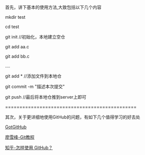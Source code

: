 首先，讲下基本的使用方法,大致包括以下几个内容

mkdir test

cd test

git init   //初始化，本地建立空仓

git add aa.c

git add bb.c

....

git add *   //添加文件到本地仓

git commit -m "描述本次提交"

git push  //最后将本地仓推到server上即可

==============================================

其次，关于更详细地使用GitHub的问题，有如下几个值得学习的好去处

[GotGitHub](http://www.worldhello.net/gotgithub/)

[廖雪峰-Git教程](http://www.liaoxuefeng.com/wiki/0013739516305929606dd18361248578c67b8067c8c017b000)   

[知乎-怎样使用 GitHub？](http://www.zhihu.com/question/20070065)
